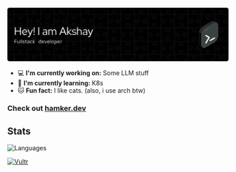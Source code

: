 ![github-header-image](./header.png)

- :computer: **I'm currently working on:**  Some LLM stuff
- :school: **I'm currently learning:**  K8s
- :cat: **Fun fact:** I like cats. (also, i use arch btw)

### Check out <a href="https://hamker.dev">hamker.dev</a>

## Stats

![Languages](https://github-readme-stats.vercel.app/api/top-langs/?username=thehamkercat&theme=github_dark&layout=compact&exclude_repo=WilliamButcherBot,Telegram_VC_Bot,SpamProtectionRobot,GdriveSearcherBot,LunaChatBot)

<a href="https://www.vultr.com/?ref=9456307"><img src="https://img.shields.io/badge/Vultr-007BFC.svg?style=for-the-badge&logo=vultr" alt="Vultr" /></a>
